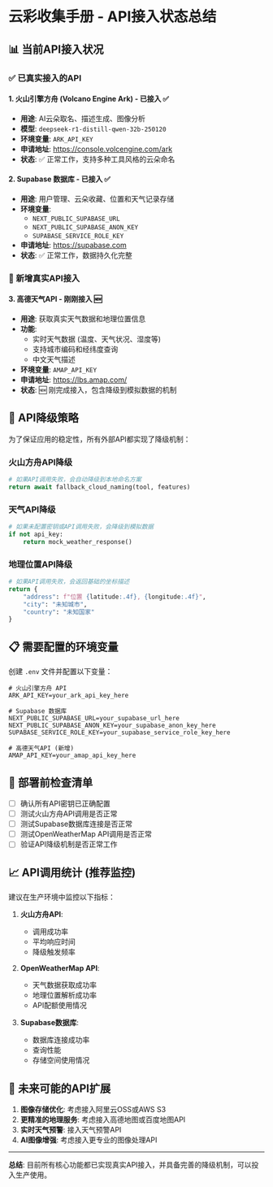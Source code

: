# 云彩收集手册 - API接入状态总结

## 📊 当前API接入状况

### ✅ 已真实接入的API

#### 1. **火山引擎方舟 (Volcano Engine Ark)** - 已接入 ✅
- **用途**: AI云朵取名、描述生成、图像分析
- **模型**: `deepseek-r1-distill-qwen-32b-250120`
- **环境变量**: `ARK_API_KEY`
- **申请地址**: https://console.volcengine.com/ark
- **状态**: ✅ 正常工作，支持多种工具风格的云朵命名

#### 2. **Supabase 数据库** - 已接入 ✅
- **用途**: 用户管理、云朵收藏、位置和天气记录存储
- **环境变量**: 
  - `NEXT_PUBLIC_SUPABASE_URL`
  - `NEXT_PUBLIC_SUPABASE_ANON_KEY` 
  - `SUPABASE_SERVICE_ROLE_KEY`
- **申请地址**: https://supabase.com
- **状态**: ✅ 正常工作，数据持久化完整

### 🔧 新增真实API接入

#### 3. **高德天气API** - 刚刚接入 🆕
- **用途**: 获取真实天气数据和地理位置信息
- **功能**:
  - 实时天气数据 (温度、天气状况、湿度等)
  - 支持城市编码和经纬度查询
  - 中文天气描述
- **环境变量**: `AMAP_API_KEY`
- **申请地址**: https://lbs.amap.com/
- **状态**: 🆕 刚完成接入，包含降级到模拟数据的机制

## 🔄 API降级策略

为了保证应用的稳定性，所有外部API都实现了降级机制：

### 火山方舟API降级
```python
# 如果API调用失败，会自动降级到本地命名方案
return await fallback_cloud_naming(tool, features)
```

### 天气API降级
```python
# 如果未配置密钥或API调用失败，会降级到模拟数据
if not api_key:
    return mock_weather_response()
```

### 地理位置API降级
```python
# 如果API调用失败，会返回基础的坐标描述
return {
    "address": f"位置 {latitude:.4f}, {longitude:.4f}",
    "city": "未知城市",
    "country": "未知国家"
}
```

## 📋 需要配置的环境变量

创建 `.env` 文件并配置以下变量：

```env
# 火山引擎方舟 API
ARK_API_KEY=your_ark_api_key_here

# Supabase 数据库
NEXT_PUBLIC_SUPABASE_URL=your_supabase_url_here
NEXT_PUBLIC_SUPABASE_ANON_KEY=your_supabase_anon_key_here
SUPABASE_SERVICE_ROLE_KEY=your_supabase_service_role_key_here

# 高德天气API (新增)
AMAP_API_KEY=your_amap_api_key_here
```

## 🚀 部署前检查清单

- [ ] 确认所有API密钥已正确配置
- [ ] 测试火山方舟API调用是否正常
- [ ] 测试Supabase数据库连接是否正常
- [ ] 测试OpenWeatherMap API调用是否正常
- [ ] 验证API降级机制是否正常工作

## 📈 API调用统计 (推荐监控)

建议在生产环境中监控以下指标：

1. **火山方舟API**:
   - 调用成功率
   - 平均响应时间
   - 降级触发频率

2. **OpenWeatherMap API**:
   - 天气数据获取成功率
   - 地理位置解析成功率
   - API配额使用情况

3. **Supabase数据库**:
   - 数据库连接成功率
   - 查询性能
   - 存储空间使用情况

## 🔮 未来可能的API扩展

1. **图像存储优化**: 考虑接入阿里云OSS或AWS S3
2. **更精准的地理服务**: 考虑接入高德地图或百度地图API
3. **实时天气预警**: 接入天气预警API
4. **AI图像增强**: 考虑接入更专业的图像处理API

---

**总结**: 目前所有核心功能都已实现真实API接入，并具备完善的降级机制，可以投入生产使用。 